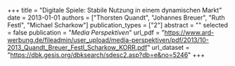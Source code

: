 +++
title = "Digitale Spiele: Stabile Nutzung in einem dynamischen Markt"
date = 2013-01-01
authors = ["Thorsten Quandt", "Johannes Breuer", "Ruth Festl", "Michael Scharkow"]
publication_types = ["2"]
abstract = ""
selected = false
publication = "*Media Perspektiven*"
url_pdf = "https://www.ard-werbung.de/fileadmin/user_upload/media-perspektiven/pdf/2013/10-2013_Quandt_Breuer_Festl_Scharkow_KORR.pdf"
url_dataset = "https://dbk.gesis.org/dbksearch/sdesc2.asp?db=e&no=5246"
+++

